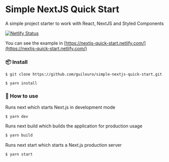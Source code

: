 # Simple NextJS Quick Start

A simple project starter to work with React, NextJS and Styled Components

[![Netlify Status](https://api.netlify.com/api/v1/badges/b671857f-08a8-454e-95de-157120e956ca/deploy-status)](https://app.netlify.com/sites/nextjs-quick-start/deploys)

You can see the example in [https://nextjs-quick-start.netlify.com/](https://nextjs-quick-start.netlify.com/)

### 📦 Install

```
$ git clone https://github.com/guilouro/simple-nextjs-quick-start.git

$ yarn install
```

### 🔨 How to use

Runs next which starts Next.js in development mode

```bash
$ yarn dev
```

Runs next build which builds the application for production usage

```bash
$ yarn build
```

Runs next start which starts a Next.js production server

```bash
$ yarn start
```
